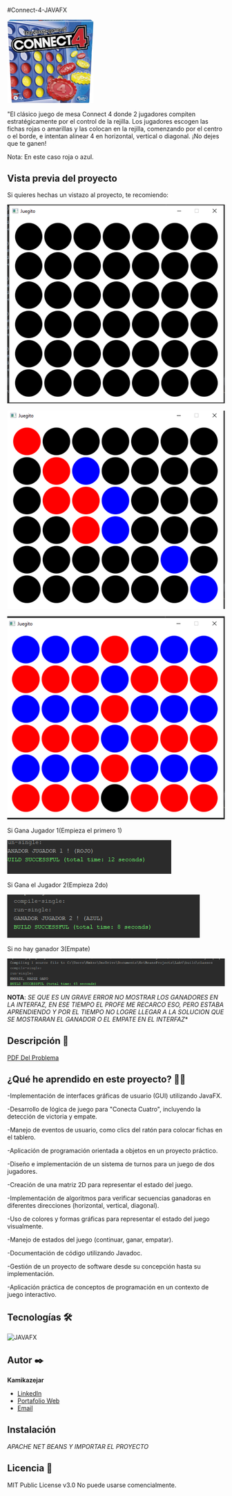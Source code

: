 #Connect-4-JAVAFX

<img src="assets/img/connect4.jpg" alt="drawing" width="200"/>

"El clásico juego de mesa Connect 4 donde 2 jugadores compiten estratégicamente por el control de la rejilla. Los jugadores escogen las fichas rojas o amarillas y las colocan en la rejilla, comenzando por el centro o el borde, e intentan alinear 4 en horizontal, vertical o diagonal. ¡No dejes que te ganen!

Nota: En este caso roja o azul.

## Vista previa del proyecto
Si quieres hechas un vistazo al proyecto, te recomiendo:


![Interfaz](assets/img/interfaz.png)



![Interfaz2](assets/img/interfaz2.png)



![Interfaz3](assets/img/interfaz3.png)

Si Gana Jugador 1(Empieza el primero 1)

![Interfaz](assets/img/Rojo.png)

Si Gana el Jugador 2(Empieza 2do)

![Interfaz](assets/img/azul.png)

Si no hay ganador 3(Empate)

![Interfaz](assets/img/empate.png)

**NOTA**: *SE QUE ES UN GRAVE ERROR NO MOSTRAR LOS GANADORES EN LA INTERFAZ, EN ESE TIEMPO EL PROFE ME RECARCO ESO, PERO ESTABA APRENDIENDO Y POR EL TIEMPO NO LOGRE LLEGAR A LA SOLUCION QUE SE MOSTRARAN EL GANADOR O EL EMPATE EN EL INTERFAZ**

## Descripción 📑

[PDF Del Problema](assets/pdf/LABORATORIO4B.pdf)


## ¿Qué he aprendido en este proyecto? 🙇🏻 

-Implementación de interfaces gráficas de usuario (GUI) utilizando JavaFX.

-Desarrollo de lógica de juego para "Conecta Cuatro", incluyendo la detección de victoria y empate.

-Manejo de eventos de usuario, como clics del ratón para colocar fichas en el tablero.

-Aplicación de programación orientada a objetos en un proyecto práctico.

-Diseño e implementación de un sistema de turnos para un juego de dos jugadores.

-Creación de una matriz 2D para representar el estado del juego.

-Implementación de algoritmos para verificar secuencias ganadoras en diferentes direcciones (horizontal, vertical, diagonal).

-Uso de colores y formas gráficas para representar el estado del juego visualmente.

-Manejo de estados del juego (continuar, ganar, empatar).

-Documentación de código utilizando Javadoc.

-Gestión de un proyecto de software desde su concepción hasta su implementación.

-Aplicación práctica de conceptos de programación en un contexto de juego interactivo.

## Tecnologías 🛠
<!-- Iconos sacados de: https://github.com/hendrasob/badges/blob/master/README.md y https://github.com/alexandresanlim/Badges4-README.md-Profile -->
<img src="https://upload.wikimedia.org/wikipedia/en/c/cc/JavaFX_Logo.png" alt="JAVAFX">


## Autor ✒️
**Kamikazejar**

* <a href="https://www.linkedin.com/in/rodrigocarmonah/" target="_blank">LinkedIn</a>
* <a href="https://rodrigocarmonaherrera.com/" target="_blank">Portafolio Web</a>
* [Email](mailto:rcarmonah@outlook.com)

  
## Instalación 
*APACHE NET BEANS Y IMPORTAR EL PROYECTO*
  
## Licencia 📄
MIT Public License v3.0
No puede usarse comencialmente.
